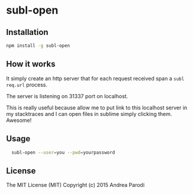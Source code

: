 # subl-open

## Installation

```bash
npm install -g subl-open
```

## How it works

It simply create an http server that
for each request received span
a `subl req.url` process.

The server is listening on 31337 port on localhost.

This is really useful because allow me to put
link to this localhost server in my stacktraces
and I can open files in sublime simply clicking them.
Awesome!



## Usage

```bash
  subl-open --user=you --pwd=yourpassword
```

## License

The MIT License (MIT)
Copyright (c) 2015 Andrea Parodi



